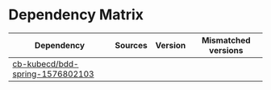 # Dependency Matrix

Dependency | Sources | Version | Mismatched versions
---------- | ------- | ------- | -------------------
[cb-kubecd/bdd-spring-1576802103](https://github.com/cb-kubecd/bdd-spring-1576802103.git) |  | []() | 
